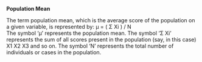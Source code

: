 **Population Mean**

The term population mean, which is the average score of the population on a given variable, is represented by:
μ = ( Σ Xi ) / N<br>
The symbol ‘μ’ represents the population mean.  The symbol ‘Σ Xi’ represents the sum of all scores present in the population (say, in this case) X1 X2 X3 and so on.  The symbol ‘N’ represents the total number of individuals or cases in the population. <br>
